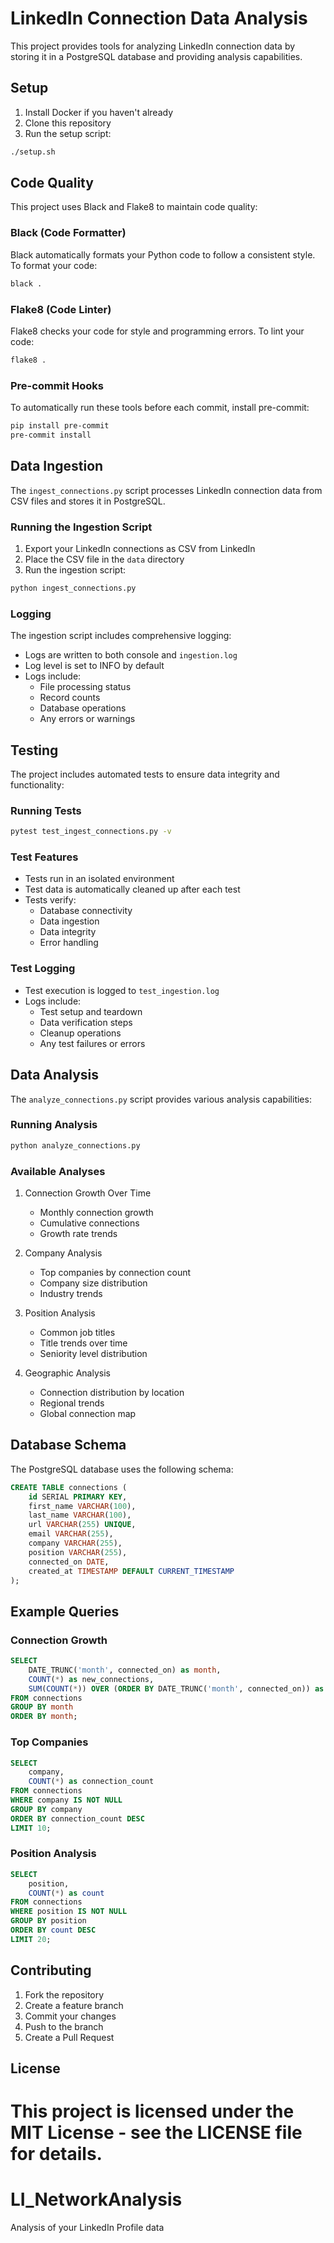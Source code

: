 # LinkedIn Connection Data Analysis

This project provides tools for analyzing LinkedIn connection data by storing it in a PostgreSQL database and providing analysis capabilities.

## Setup

1. Install Docker if you haven't already
2. Clone this repository
3. Run the setup script:
```bash
./setup.sh
```

## Code Quality

This project uses Black and Flake8 to maintain code quality:

### Black (Code Formatter)
Black automatically formats your Python code to follow a consistent style. To format your code:
```bash
black .
```

### Flake8 (Code Linter)
Flake8 checks your code for style and programming errors. To lint your code:
```bash
flake8 .
```

### Pre-commit Hooks
To automatically run these tools before each commit, install pre-commit:
```bash
pip install pre-commit
pre-commit install
```

## Data Ingestion

The `ingest_connections.py` script processes LinkedIn connection data from CSV files and stores it in PostgreSQL.

### Running the Ingestion Script

1. Export your LinkedIn connections as CSV from LinkedIn
2. Place the CSV file in the `data` directory
3. Run the ingestion script:
```bash
python ingest_connections.py
```

### Logging

The ingestion script includes comprehensive logging:
- Logs are written to both console and `ingestion.log`
- Log level is set to INFO by default
- Logs include:
  - File processing status
  - Record counts
  - Database operations
  - Any errors or warnings

## Testing

The project includes automated tests to ensure data integrity and functionality:

### Running Tests

```bash
pytest test_ingest_connections.py -v
```

### Test Features

- Tests run in an isolated environment
- Test data is automatically cleaned up after each test
- Tests verify:
  - Database connectivity
  - Data ingestion
  - Data integrity
  - Error handling

### Test Logging

- Test execution is logged to `test_ingestion.log`
- Logs include:
  - Test setup and teardown
  - Data verification steps
  - Cleanup operations
  - Any test failures or errors

## Data Analysis

The `analyze_connections.py` script provides various analysis capabilities:

### Running Analysis

```bash
python analyze_connections.py
```

### Available Analyses

1. Connection Growth Over Time
   - Monthly connection growth
   - Cumulative connections
   - Growth rate trends

2. Company Analysis
   - Top companies by connection count
   - Company size distribution
   - Industry trends

3. Position Analysis
   - Common job titles
   - Title trends over time
   - Seniority level distribution

4. Geographic Analysis
   - Connection distribution by location
   - Regional trends
   - Global connection map

## Database Schema

The PostgreSQL database uses the following schema:

```sql
CREATE TABLE connections (
    id SERIAL PRIMARY KEY,
    first_name VARCHAR(100),
    last_name VARCHAR(100),
    url VARCHAR(255) UNIQUE,
    email VARCHAR(255),
    company VARCHAR(255),
    position VARCHAR(255),
    connected_on DATE,
    created_at TIMESTAMP DEFAULT CURRENT_TIMESTAMP
);
```

## Example Queries

### Connection Growth
```sql
SELECT 
    DATE_TRUNC('month', connected_on) as month,
    COUNT(*) as new_connections,
    SUM(COUNT(*)) OVER (ORDER BY DATE_TRUNC('month', connected_on)) as total_connections
FROM connections
GROUP BY month
ORDER BY month;
```

### Top Companies
```sql
SELECT 
    company,
    COUNT(*) as connection_count
FROM connections
WHERE company IS NOT NULL
GROUP BY company
ORDER BY connection_count DESC
LIMIT 10;
```

### Position Analysis
```sql
SELECT 
    position,
    COUNT(*) as count
FROM connections
WHERE position IS NOT NULL
GROUP BY position
ORDER BY count DESC
LIMIT 20;
```

## Contributing

1. Fork the repository
2. Create a feature branch
3. Commit your changes
4. Push to the branch
5. Create a Pull Request

## License

This project is licensed under the MIT License - see the LICENSE file for details. 
=======
# LI_NetworkAnalysis
Analysis of your LinkedIn Profile data 
